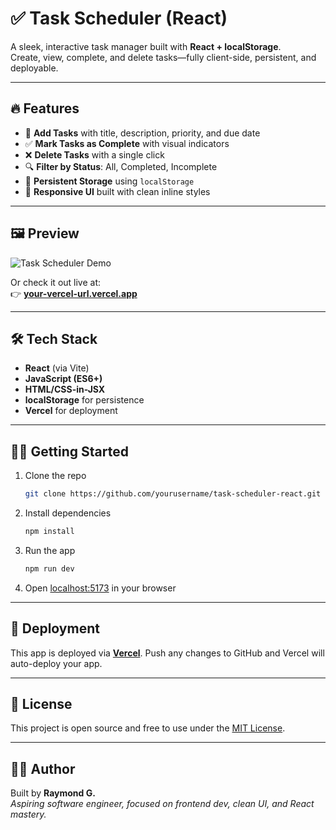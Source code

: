 # ✅ Task Scheduler (React)

A sleek, interactive task manager built with **React + localStorage**.  
Create, view, complete, and delete tasks—fully client-side, persistent, and deployable.

---

## 🔥 Features

- 🧾 **Add Tasks** with title, description, priority, and due date
- ✅ **Mark Tasks as Complete** with visual indicators
- ❌ **Delete Tasks** with a single click
- 🔍 **Filter by Status**: All, Completed, Incomplete
- 💾 **Persistent Storage** using `localStorage`
- 🎯 **Responsive UI** built with clean inline styles

---

## 🖼 Preview

![Task Scheduler Demo](preview.gif) <!-- Add a screen recording or screenshot here if available -->

Or check it out live at:  
👉 [**your-vercel-url.vercel.app**](https://your-vercel-url.vercel.app)

---

## 🛠 Tech Stack

- **React** (via Vite)
- **JavaScript (ES6+)**
- **HTML/CSS-in-JSX**
- **localStorage** for persistence
- **Vercel** for deployment

---

## 🧑‍💻 Getting Started

1. Clone the repo  
   ```bash
   git clone https://github.com/yourusername/task-scheduler-react.git
   ```

2. Install dependencies  
   ```bash
   npm install
   ```

3. Run the app  
   ```bash
   npm run dev
   ```

4. Open [localhost:5173](http://localhost:5173) in your browser

---

## 🚀 Deployment

This app is deployed via [**Vercel**](https://vercel.com/). Push any changes to GitHub and Vercel will auto-deploy your app.

---

## 📄 License

This project is open source and free to use under the [MIT License](LICENSE).

---

## 👨‍🎓 Author

Built by **Raymond G.**  
_Aspiring software engineer, focused on frontend dev, clean UI, and React mastery._
